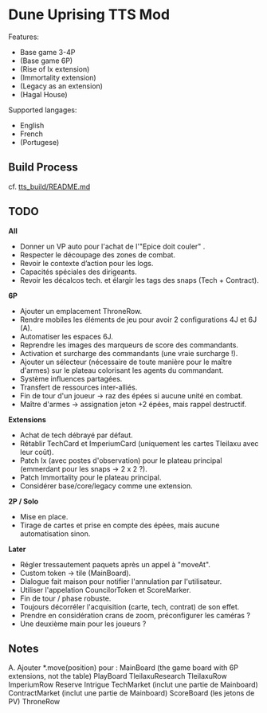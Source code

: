 # Dune Uprising TTS Mod

Features:

- Base game 3-4P
- (Base game 6P)
- (Rise of Ix extension)
- (Immortality extension)
- (Legacy as an extension)
- (Hagal House)

Supported langages:

- English
- French
- (Portugese)

## Build Process

cf. [tts_build/README.md](tts_build/README.md)

## TODO

__All__

- Donner un VP auto pour l'achat de l'"Epice doit couler" .
- Respecter le découpage des zones de combat.
- Revoir le contexte d’action pour les logs.
- Capacités spéciales des dirigeants.
- Revoir les décalcos tech. et élargir les tags des snaps (Tech + Contract).

__6P__

- Ajouter un emplacement ThroneRow.
- Rendre mobiles les éléments de jeu pour avoir 2 configurations 4J et 6J (A).
- Automatiser les espaces 6J.
- Reprendre les images des marqueurs de score des commandants.
- Activation et surcharge des commandants (une vraie surcharge !).
- Ajouter un sélecteur (nécessaire de toute manière pour le maître d'armes) sur le plateau colorisant les agents du commandant.
- Système influences partagées.
- Transfert de ressources inter-alliés.
- Fin de tour d'un joueur -> raz des épées si aucune unité en combat.
- Maître d'armes -> assignation jeton +2 épées, mais rappel destructif.

__Extensions__

- Achat de tech débrayé par défaut.
- Rétablir TechCard et ImperiumCard (uniquement les cartes Tleilaxu avec leur coût).
- Patch Ix (avec postes d'observation) pour le plateau principal (emmerdant pour les snaps -> 2 x 2 ?).
- Patch Immortality pour le plateau principal.
- Considérer base/core/legacy comme une extension.

__2P / Solo__

- Mise en place.
- Tirage de cartes et prise en compte des épées, mais aucune automatisation sinon.

__Later__

- Régler tressautement paquets après un appel à "moveAt".
- Custom token -> tile (MainBoard).
- Dialogue fait maison pour notifier l'annulation par l'utilisateur.
- Utiliser l'appelation CouncilorToken et ScoreMarker.
- Fin de tour / phase robuste.
- Toujours décorréler l'acquisition (carte, tech, contrat) de son effet.
- Prendre en considération crans de zoom, préconfigurer les caméras ?
- Une deuxième main pour les joueurs ?

## Notes

A. Ajouter *.move(position) pour :
    MainBoard (the game board with 6P extensions, not the table)
    PlayBoard
    TleilaxuResearch
    TleilaxuRow
    ImperiumRow
    Reserve
    Intrigue
    TechMarket (inclut une partie de Mainboard)
    ContractMarket (inclut une partie de Mainboard)
    ScoreBoard (les jetons de PV)
    ThroneRow
